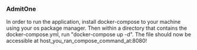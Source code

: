 <h3>AdmitOne</h3>

In order to run the application, install docker-compose to your machine
using your os package manager. Then within a directory that contains the docker-compose.yml, run "docker-compose up -d". The file should now be accessible at host_you_ran_compose_command_at:8080!
